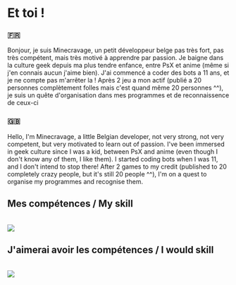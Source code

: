 # Et toi !

### 🇫🇷
Bonjour, je suis Minecravage, un petit développeur belge pas très fort, pas très compétent, mais très motivé à apprendre par passion. Je baigne dans la culture geek depuis ma plus tendre enfance, entre PsX et anime (même si j'en connais aucun j'aime bien). J'ai commencé a coder des bots a 11 ans, et je ne compte pas m'arrêter la ! Après 2 jeu a mon actif (publié a 20 personnes complètement folles mais c'est quand même 20 personnes ^^), je suis un quête d'organisation dans mes programmes et de reconnaissence de ceux-ci

### 🇬🇧
Hello, I'm Minecravage, a little Belgian developer, not very strong, not very competent, but very motivated to learn out of passion. I've been immersed in geek culture since I was a kid, between PsX and anime (even though I don't know any of them, I like them). I started coding bots when I was 11, and I don't intend to stop there! After 2 games to my credit (published to 20 completely crazy people, but it's still 20 people ^^), I'm on a quest to organise my programmes and recognise them.


## Mes compétences / My skill
<br /> <img src="https://skillicons.dev/icons?i=discord,py" /> <br />

## J'aimerai avoir les compétences / I would skill
<br /> <img src="https://skillicons.dev/icons?i=discord,py,vscode,bots,discordpy" />
